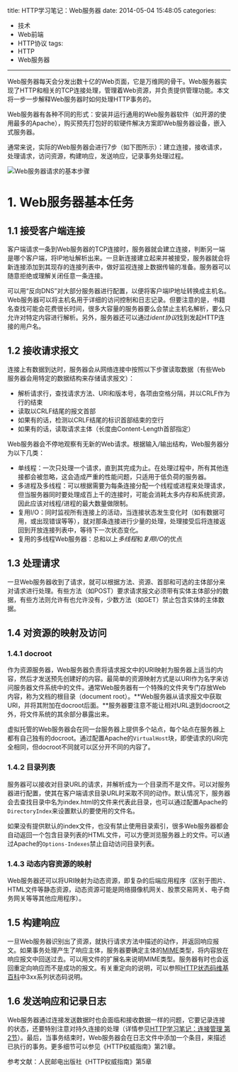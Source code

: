 title: HTTP学习笔记：Web服务器
date: 2014-05-04 15:48:05
categories:
- 技术
- Web前端
- HTTP协议
tags:
- HTTP
- Web服务器
---
Web服务器每天会分发出数十亿的Web页面，它是万维网的骨干。Web服务器实现了HTTP和相关的TCP连接处理，管理着Web资源，并负责提供管理功能。本文将一步一步解释Web服务器时如何处理HTTP事务的。

<!-- more -->

Web服务器有各种不同的形式：安装并运行通用的Web服务器软件（如开源的使用最多的Apache），购买预先打包好的软硬件解决方案即Web服务器设备，嵌入式服务器。

通常来说，实际的Web服务器会进行7步（如下图所示）：建立连接，接收请求，处理请求，访问资源，构建响应，发送响应，记录事务处理过程。

![Web服务器请求的基本步骤](https://raytaylorlin-blog.oss-cn-shenzhen.aliyuncs.com/image/HTTP/Web%E6%9C%8D%E5%8A%A1%E5%99%A8%E8%AF%B7%E6%B1%82%E7%9A%84%E5%9F%BA%E6%9C%AC%E6%AD%A5%E9%AA%A4.jpg)

# 1. Web服务器基本任务

## 1.1 接受客户端连接

客户端请求一条到Web服务器的TCP连接时，服务器就会建立连接，判断另一端是哪个客户端，将IP地址解析出来。一旦新连接建立起来并被接受，服务器就会将新连接添加到其现存的连接列表中，做好监视连接上数据传输的准备。服务器可以随意拒绝或理解关闭任意一条连接。

可以用“反向DNS”对大部分服务器进行配置，以便将客户端IP地址转换成主机名。Web服务器可以将主机名用于详细的访问控制和日志记录。但要注意的是，书籍名查找可能会花费很长时间，很多大容量的服务器要么会禁止主机名解析，要么只允许对特定内容进行解析。另外，服务器还可以通过*ident协议*找到发起HTTP连接的用户名。

## 1.2 接收请求报文

连接上有数据到达时，服务器会从网络连接中按照以下步骤读取数据（有些Web服务器会用特定的数据结构来存储请求报文）：

* 解析请求行，查找请求方法、URI和版本号，各项由空格分隔，并以CRLF作为行的结束
* 读取以CRLF结尾的报文首部
* 如果有的话，检测以CRLF结尾的标识首部结束的空行
* 如果有的话，读取请求主体（长度由Content-Length首部指定）

Web服务器会不停地观察有无新的Web请求。根据输入/输出结构，Web服务器分为以下几类：

* 单线程：一次只处理一个请求，直到其完成为止。在处理过程中，所有其他连接都会被忽略，这会造成严重的性能问题，只适用于低负荷的服务器。
* 多进程及多线程：可以根据需要为每条连接分配一个线程或进程来处理请求，但当服务器同时要处理成百上千的连接时，可能会消耗太多内存和系统资源，因此应该对线程/进程的最大数量做限制。
* 复用I/O：同时监视所有连接上的活动，当连接状态发生变化时（如有数据可用，或出现错误等等），就对那条连接进行少量的处理，处理接受后将连接返回到开放连接列表中，等待下一次状态变化。
* 复用的多线程Web服务器：总和以上*多线程*和*复用I/O*的优点

## 1.3 处理请求

一旦Web服务器收到了请求，就可以根据方法、资源、首部和可选的主体部分来对请求进行处理。有些方法（如POST）要求请求报文必须带有实体主体部分的数据，有些方法则允许有也允许没有，少数方法（如GET）禁止包含实体的主体数据。

## 1.4 对资源的映射及访问

### 1.4.1 docroot

作为资源服务器，Web服务器负责将请求报文中的URI映射为服务器上适当的内容，然后才发送预先创建好的内容。最简单的资源映射方式是以URI作为名字来访问服务器文件系统中的文件。通常Web服务器有一个特殊的文件夹专门存放Web内容，称为文档的根目录（document root）。**Web服务器从请求报文中获取URI，并将其附加在docroot后面。**服务器要注意不能让相对URL退到docroot之外，将文件系统的其余部分暴露出来。

虚拟托管的Web服务器会在同一台服务器上提供多个站点，每个站点在服务器上都有自己独有的docroot。通过配置Apache的`VirtualHost`块，即使请求的URI完全相同，但docroot不同就可以区分开不同的内容了。

### 1.4.2 目录列表

服务器可以接收对目录URL的请求，并解析成为一个目录而不是文件。可以对服务器进行配置，使其在客户端请求目录URL时采取不同的动作。默认情况下，服务器会去查找目录中名为index.html的文件来代表此目录，也可以通过配置Apache的`DirectoryIndex`来设置默认的要使用的文件名。

如果没有提供默认的index文件，也没有禁止使用目录索引，很多Web服务器都会自动返回一个包含目录列表的HTML文件，可以方便浏览服务器上的文件。可以通过Apache的`Options-Indexes`禁止自动访问目录列表。

### 1.4.3 动态内容资源的映射

Web服务器还可以将URI映射为动态资源，即复杂的后端应用程序（区别于图片、HTML文件等静态资源，动态资源可能是网络摄像机网关、股票交易网关、电子商务网关等等其他应用程序）。

## 1.5 构建响应

一旦Web服务器识别出了资源，就执行请求方法中描述的动作，并返回响应报文。如果事务处理产生了响应主体，服务器要确定主体的[MIME](http://baike.baidu.com/view/160611.htm)类型，将内容放在响应报文中回送过去。可以用文件的扩展名来说明MIME类型。服务器有时也会返回重定向响应而不是成功的报文。有关重定向的说明，可以参照[HTTP状态码维基百科](http://zh.wikipedia.org/wiki/HTTP%E7%8A%B6%E6%80%81%E7%A0%81)中3xx系列状态码说明。

## 1.6 发送响应和记录日志

Web服务器通过连接发送数据时也会面临和接收数据一样的问题，它要记录连接的状态，还要特别注意对持久连接的处理（详情参见[HTTP学习笔记：连接管理 第2节](/Tech/web/HTTP/HTTP-connection-management/)）。最后，当事务结束时，Web服务器会在日志文件中添加一个条目，来描述已执行的事务。更多细节可以参见《HTTP权威指南》第21章。

参考文献：人民邮电出版社《HTTP权威指南》第5章